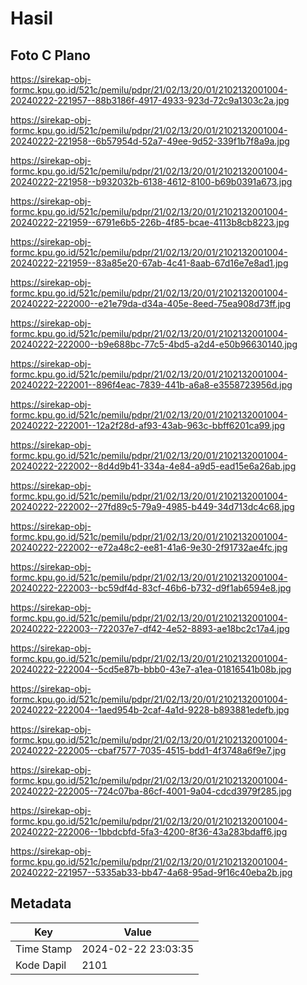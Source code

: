 # Hasil

## Foto C Plano

https://sirekap-obj-formc.kpu.go.id/521c/pemilu/pdpr/21/02/13/20/01/2102132001004-20240222-221957--88b3186f-4917-4933-923d-72c9a1303c2a.jpg

https://sirekap-obj-formc.kpu.go.id/521c/pemilu/pdpr/21/02/13/20/01/2102132001004-20240222-221958--6b57954d-52a7-49ee-9d52-339f1b7f8a9a.jpg

https://sirekap-obj-formc.kpu.go.id/521c/pemilu/pdpr/21/02/13/20/01/2102132001004-20240222-221958--b932032b-6138-4612-8100-b69b0391a673.jpg

https://sirekap-obj-formc.kpu.go.id/521c/pemilu/pdpr/21/02/13/20/01/2102132001004-20240222-221959--6791e6b5-226b-4f85-bcae-4113b8cb8223.jpg

https://sirekap-obj-formc.kpu.go.id/521c/pemilu/pdpr/21/02/13/20/01/2102132001004-20240222-221959--83a85e20-67ab-4c41-8aab-67d16e7e8ad1.jpg

https://sirekap-obj-formc.kpu.go.id/521c/pemilu/pdpr/21/02/13/20/01/2102132001004-20240222-222000--e21e79da-d34a-405e-8eed-75ea908d73ff.jpg

https://sirekap-obj-formc.kpu.go.id/521c/pemilu/pdpr/21/02/13/20/01/2102132001004-20240222-222000--b9e688bc-77c5-4bd5-a2d4-e50b96630140.jpg

https://sirekap-obj-formc.kpu.go.id/521c/pemilu/pdpr/21/02/13/20/01/2102132001004-20240222-222001--896f4eac-7839-441b-a6a8-e3558723956d.jpg

https://sirekap-obj-formc.kpu.go.id/521c/pemilu/pdpr/21/02/13/20/01/2102132001004-20240222-222001--12a2f28d-af93-43ab-963c-bbff6201ca99.jpg

https://sirekap-obj-formc.kpu.go.id/521c/pemilu/pdpr/21/02/13/20/01/2102132001004-20240222-222002--8d4d9b41-334a-4e84-a9d5-ead15e6a26ab.jpg

https://sirekap-obj-formc.kpu.go.id/521c/pemilu/pdpr/21/02/13/20/01/2102132001004-20240222-222002--27fd89c5-79a9-4985-b449-34d713dc4c68.jpg

https://sirekap-obj-formc.kpu.go.id/521c/pemilu/pdpr/21/02/13/20/01/2102132001004-20240222-222002--e72a48c2-ee81-41a6-9e30-2f91732ae4fc.jpg

https://sirekap-obj-formc.kpu.go.id/521c/pemilu/pdpr/21/02/13/20/01/2102132001004-20240222-222003--bc59df4d-83cf-46b6-b732-d9f1ab6594e8.jpg

https://sirekap-obj-formc.kpu.go.id/521c/pemilu/pdpr/21/02/13/20/01/2102132001004-20240222-222003--722037e7-df42-4e52-8893-ae18bc2c17a4.jpg

https://sirekap-obj-formc.kpu.go.id/521c/pemilu/pdpr/21/02/13/20/01/2102132001004-20240222-222004--5cd5e87b-bbb0-43e7-a1ea-01816541b08b.jpg

https://sirekap-obj-formc.kpu.go.id/521c/pemilu/pdpr/21/02/13/20/01/2102132001004-20240222-222004--1aed954b-2caf-4a1d-9228-b893881edefb.jpg

https://sirekap-obj-formc.kpu.go.id/521c/pemilu/pdpr/21/02/13/20/01/2102132001004-20240222-222005--cbaf7577-7035-4515-bdd1-4f3748a6f9e7.jpg

https://sirekap-obj-formc.kpu.go.id/521c/pemilu/pdpr/21/02/13/20/01/2102132001004-20240222-222005--724c07ba-86cf-4001-9a04-cdcd3979f285.jpg

https://sirekap-obj-formc.kpu.go.id/521c/pemilu/pdpr/21/02/13/20/01/2102132001004-20240222-222006--1bbdcbfd-5fa3-4200-8f36-43a283bdaff6.jpg

https://sirekap-obj-formc.kpu.go.id/521c/pemilu/pdpr/21/02/13/20/01/2102132001004-20240222-221957--5335ab33-bb47-4a68-95ad-9f16c40eba2b.jpg


## Metadata

| Key        | Value               |
| ---------- | ------------------- |
| Time Stamp | 2024-02-22 23:03:35 |
| Kode Dapil | 2101                |



